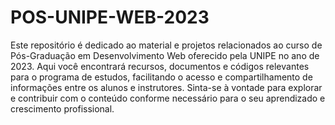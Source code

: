 # POS-UNIPE-WEB-2023

Este repositório é dedicado ao material e projetos relacionados ao curso de Pós-Graduação em Desenvolvimento Web oferecido pela UNIPE no ano de 2023. Aqui você encontrará recursos, documentos e códigos relevantes para o programa de estudos, facilitando o acesso e compartilhamento de informações entre os alunos e instrutores. Sinta-se à vontade para explorar e contribuir com o conteúdo conforme necessário para o seu aprendizado e crescimento profissional.
